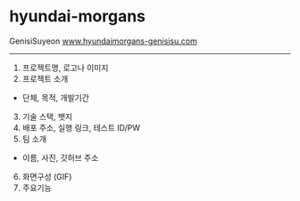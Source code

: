 # hyundai-morgans

GenisiSuyeon
www.hyundaimorgans-genisisu.com

---

1. 프로젝트명, 로고나 이미지
2. 프로젝트 소개
- 단체, 목적, 개발기간
3. 기술 스택, 뱃지
4. 배포 주소, 실행 링크, 테스트 ID/PW
5. 팀 소개
- 이름, 사진, 깃허브 주소
6. 화면구성 (GIF)
7. 주요기능
